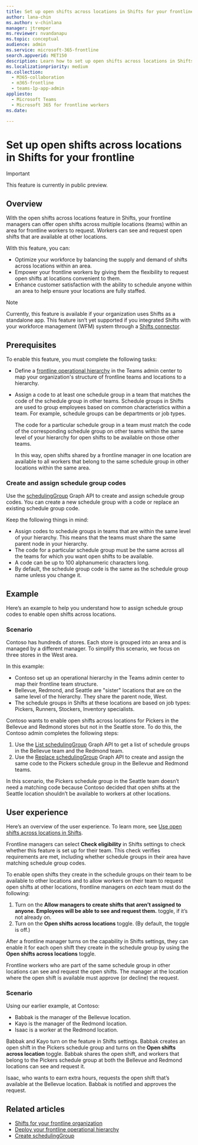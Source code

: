 ```yaml
---
title: Set up open shifts across locations in Shifts for your frontline
author: lana-chin
ms.author: v-chinlana
manager: jtremper
ms.reviewer: nvandanapu
ms.topic: conceptual
audience: admin
ms.service: microsoft-365-frontline
search.appverid: MET150
description: Learn how to set up open shifts across locations in Shifts for your frontline. With this feature, frontline managers can offer open shifts across multiple locations for frontline workers to request.  
ms.localizationpriority: medium
ms.collection: 
  - M365-collaboration
  - m365-frontline
  - teams-1p-app-admin
appliesto: 
  - Microsoft Teams
  - Microsoft 365 for frontline workers
ms.date: 

---
```


# Set up open shifts across locations in Shifts for your frontline

> [!IMPORTANT]
> This feature is currently in public preview.

## Overview

With the open shifts across locations feature in Shifts, your frontline managers can offer open shifts across multiple locations (teams) within an area for frontline workers to request. Workers can see and request open shifts that are available at other locations.

With this feature, you can:

- Optimize your workforce by balancing the supply and demand of shifts across locations within an area.
- Empower your frontline workers by giving them the flexibility to request open shifts at locations convenient to them.
- Enhance customer satisfaction with the ability to schedule anyone within an area to help ensure your locations are fully staffed.

> [!NOTE]
> Currently, this feature is available if your organization uses Shifts as a standalone app. This feature isn’t yet supported if you integrated Shifts with your workforce management (WFM) system through a [Shifts connector](shifts-connectors.md).

## Prerequisites

To enable this feature, you must complete the following tasks:

- Define a [frontline operational hierarchy](deploy-frontline-operational-hierarchy.md) in the Teams admin center to map your organization's structure of frontline teams and locations to a hierarchy.
- Assign a code to at least one schedule group in a team that matches the code of the schedule group in other teams. Schedule groups in Shifts are used to group employees based on common characteristics within a team. For example, schedule groups can be departments or job types.

    The code for a particular schedule group in a team must match the code of the corresponding schedule group on other teams within the same level of your hierarchy for open shifts to be available on those other teams.

    In this way, open shifts shared by a frontline manager in one location are available to all workers that belong to the same schedule group in other locations within the same area.

### Create and assign schedule group codes

Use the [schedulingGroup](/graph/api/resources/schedulinggroup?view=graph-rest-beta) Graph API to create and assign schedule group codes. You can create a new schedule group with a code or replace an existing schedule group code.

Keep the following things in mind:

- Assign codes to schedule groups in teams that are within the same level of your hierarchy. This means that the teams must share the same parent node in your hierarchy.
- The code for a particular schedule group must be the same across all the teams for which you want open shifts to be available.
- A code can be up to 100 alphanumeric characters long.
- By default, the schedule group code is the same as the schedule group name unless you change it.

## Example

Here’s an example to help you understand how to assign schedule group codes to enable open shifts across locations.

### Scenario

Contoso has hundreds of stores. Each store is grouped into an area and is managed by a different manager. To simplify this scenario, we focus on three stores in the West area.

In this example:

- Contoso set up an operational hierarchy in the Teams admin center to map their frontline team structure.
- Bellevue, Redmond, and Seattle are "sister" locations that are on the same level of the hierarchy. They share the parent node, West.  
- The schedule groups in Shifts at these locations are based on job types: Pickers, Runners, Stockers, Inventory specialists.

Contoso wants to enable open shifts across locations for Pickers in the Bellevue and Redmond stores but not in the Seattle store. To do this, the Contoso admin completes the following steps:

1. Use the [List schedulingGroup](/graph/api/schedule-list-schedulinggroups?view=graph-rest-beta) Graph API to get a list of schedule groups in the Bellevue team and the Redmond team.
1. Use the [Replace schedulingGroup](/graph/api/schedulinggroup-put?view=graph-rest-beta) Graph API to create and assign the same code to the Pickers schedule group in the Bellevue and Redmond teams.

In this scenario, the Pickers schedule group in the Seattle team doesn’t need a matching code because Contoso decided that open shifts at the Seattle location shouldn’t be available to workers at other locations.

## User experience

Here’s an overview of the user experience. To learn more, see [Use open shifts across locations in Shifts]().

Frontline managers can select **Check eligibility** in Shifts settings to check whether this feature is set up for their team. This check verifies requirements are met, including whether schedule groups in their area have matching schedule group codes.  

To enable open shifts they create in the schedule groups on their team to be available to other locations and to allow workers on their team to request open shifts at other locations, frontline managers on *each* team must do the following:

1. Turn on the **Allow managers to create shifts that aren’t assigned to anyone. Employees will be able to see and request them.** toggle, if it’s not already on.
1. Turn on the **Open shifts across locations** toggle. (By default, the toggle is off.)

After a frontline manager turns on the capability in Shifts settings, they can enable it for each open shift they create in the schedule group by using the **Open shifts across locations** toggle.

Frontline workers who are part of the same schedule group in other locations can see and request the open shifts. The manager at the location where the open shift is available must approve (or decline) the request. 

### Scenario

Using our earlier example, at Contoso:

- Babbak is the manager of the Bellevue location.
- Kayo is the manager of the Redmond location.
- Isaac is a worker at the Redmond location.

Babbak and Kayo turn on the feature in Shifts settings. Babbak creates an open shift in the Pickers schedule group and turns on the **Open shifts across location** toggle. Babbak shares the open shift, and workers that belong to the Pickers schedule group at both the Bellevue and Redmond locations can see and request it.

Isaac, who wants to earn extra hours, requests the open shift that’s available at the Bellevue location. Babbak is notified and approves the request.

## Related articles

- [Shifts for your frontline organization](shifts-for-teams-landing-page.md)
- [Deploy your frontline operational hierarchy](deploy-frontline-operational-hierarchy.md)
- [Create schedulingGroup](/graph/api/schedule-post-schedulinggroups?view=graph-rest-beta)